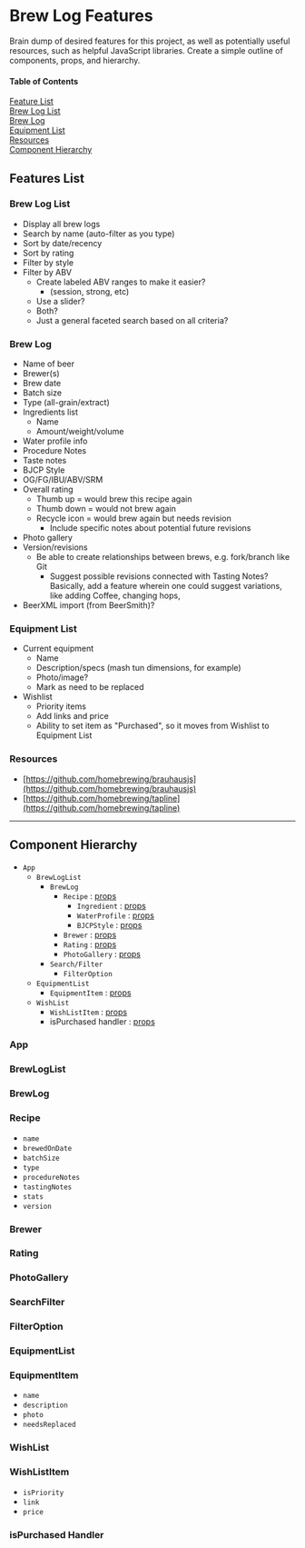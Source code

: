 # Brew Log Features
Brain dump of desired features for this project, as well as potentially useful resources, such as helpful JavaScript libraries. Create a simple outline of components, props, and hierarchy.

#### Table of Contents
[Feature List](#features-list)<br>
[Brew Log List](#brew-log-list)<br>
[Brew Log](#brew-log)<br>
[Equipment List](#equipment-list)<br>
[Resources](#resources)<br>
[Component Hierarchy](#component-hierarchy)<br>

## Features List

### Brew Log List
* Display all brew logs
* Search by name (auto-filter as you type)
* Sort by date/recency
* Sort by rating
* Filter by style
* Filter by ABV
	* Create labeled ABV ranges to make it easier?
		* (session, strong, etc)
	* Use a slider?
	* Both?
	* Just a general faceted search based on all criteria?
  
### Brew Log
* Name of beer
* Brewer(s)
* Brew date
* Batch size
* Type (all-grain/extract)
* Ingredients list
	* Name
	* Amount/weight/volume
* Water profile info
* Procedure Notes
* Taste notes
* BJCP Style
* OG/FG/IBU/ABV/SRM
* Overall rating
	* Thumb up = would brew this recipe again
	* Thumb down = would not brew again
	* Recycle icon = would brew again but needs revision
		* Include specific notes about potential future revisions
* Photo gallery
* Version/revisions
	* Be able to create relationships between brews, e.g. fork/branch like Git
		* Suggest possible revisions connected with Tasting Notes? Basically, add a feature wherein one could suggest variations, like adding Coffee, changing hops,
* BeerXML import (from BeerSmith)?

### Equipment List
* Current equipment
	* Name
	* Description/specs (mash tun dimensions, for example)
	* Photo/image?
	* Mark as need to be replaced
* Wishlist
	* Priority items
	* Add links and price
	* Ability to set item as "Purchased", so it moves from Wishlist to Equipment List

### Resources
* [https://github.com/homebrewing/brauhausjs](https://github.com/homebrewing/brauhausjs)
* [https://github.com/homebrewing/tapline](https://github.com/homebrewing/tapline)

---

## Component Hierarchy
- `App`
	- `BrewLogList`
		- `BrewLog`
			- `Recipe` : [props](#recipe)
				- `Ingredient` : [props](#ingredient)
				- `WaterProfile` : [props](#waterprofile)
				- `BJCPStyle` : [props](#bjcpstyle)
			- `Brewer` : [props](#brewer)
			- `Rating` : [props](#rating)
			- `PhotoGallery` : [props](#photogallery)
		- `Search/Filter`
			- `FilterOption`
	- `EquipmentList`
	    - `EquipmentItem` : [props](#equipmentitem)
	- `WishList`
	    - `WishListItem` : [props](#wishlistitem)
		- isPurchased handler : [props](#ispurchased-handler)
		
### App

### BrewLogList

### BrewLog

### Recipe
- `name`
- `brewedOnDate`
- `batchSize`
- `type`
- `procedureNotes`
- `tastingNotes`
- `stats`
- `version`

### Brewer

### Rating

### PhotoGallery

### SearchFilter

### FilterOption

### EquipmentList

### EquipmentItem
- `name`
- `description`
- `photo`
- `needsReplaced`

### WishList

### WishListItem
- `isPriority`
- `link`
- `price`

### isPurchased Handler
